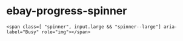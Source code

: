 # ebay-progress-spinner

```marko
<span class=[ "spinner", input.large && "spinner--large"] aria-label="Busy" role="img"></span>

```